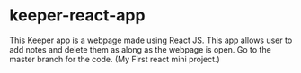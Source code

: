 # keeper-react-app
This Keeper app is a webpage made using React JS.
This app allows user to add notes and delete them as along as the webpage is open.
Go to the master branch for the code.
(My First react mini project.)
